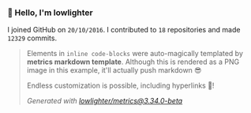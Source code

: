 ### 👋 Hello, I'm lowlighter

I joined GitHub on `20/10/2016`.
I contributed to `18` repositories and made `12329` commits.

> Elements in `inline code-blocks` were auto-magically templated by **metrics markdown template**.
> Although this is rendered as a PNG image in this example, it'll actually push markdown 😎
>
> Endless customization is possible, including hyperlinks 🎉!
>
> *Generated with [lowlighter/metrics@3.34.0-beta](https://github.com/lowlighter/metrics)*

